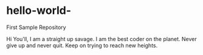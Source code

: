 # hello-world-
First Sample Repository 

Hi You'll, I am a straight up savage.
I am the best coder on the planet. 
Never give up and never quit. Keep on trying to reach new heights. 
